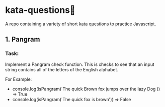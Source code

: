 # kata-questions🤺

A repo containing a variety of short kata questions to practice Javascript.

## 1. Pangram

### Task:

Implement a Pangram check function. This is checks to see that an input string contains all of the letters of the English alphabet.

For Example:

- console.log(isPangram('The quick Brown fox jumps over the lazy Dog )) => True
- console.log(isPangram('The quick fox is brown')) => False
